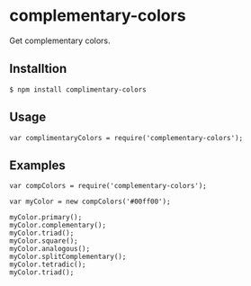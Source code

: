 # complementary-colors

Get complementary colors.

## Installtion

    $ npm install complimentary-colors

## Usage

    var complimentaryColors = require('complementary-colors');
    
## Examples

    var compColors = require('complementary-colors');
    
    var myColor = new compColors('#00ff00');
    
    myColor.primary();
    myColor.complementary();
    myColor.triad();
    myColor.square();
    myColor.analogous();
    myColor.splitComplementary();
    myColor.tetradic();
    myColor.triad();
